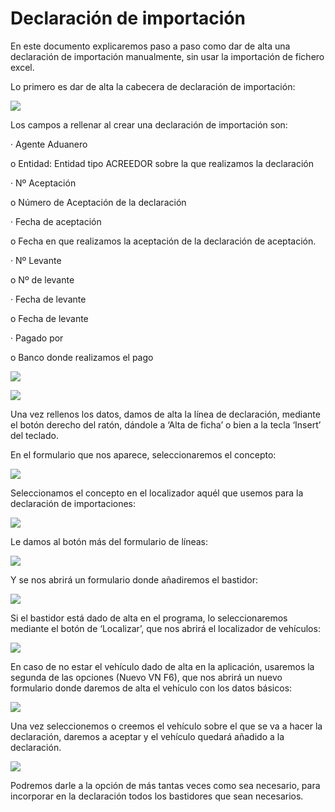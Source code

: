 # Declaración de importación

En este documento explicaremos paso a paso como dar de alta una declaración de importación manualmente, sin usar la importación de fichero excel.

Lo primero es dar de alta la cabecera de declaración de importación:

![](../.gitbook/assets/image%20%2837%29.png)

Los campos a rellenar al crear una declaración de importación son:

·         Agente Aduanero

o    Entidad: Entidad tipo ACREEDOR sobre la que realizamos la declaración

·         Nº Aceptación

o    Número de Aceptación de la declaración

·         Fecha de aceptación

o    Fecha en que realizamos la aceptación de la declaración de aceptación.

·         Nº Levante

o    Nº de levante

·         Fecha de levante

o    Fecha de levante

·         Pagado por

o    Banco donde realizamos el pago

![](../.gitbook/assets/image%20%2824%29.png)

![](../.gitbook/assets/image%20%2844%29.png)

Una vez rellenos los datos, damos de alta la línea de declaración, mediante el botón derecho del ratón, dándole a ‘Alta de ficha’ o bien a la tecla ‘Insert’ del teclado.

En el formulario que nos aparece, seleccionaremos el concepto:

![](../.gitbook/assets/image%20%2853%29.png)

Seleccionamos el concepto en el localizador aquél que usemos para la declaración de importaciones:

![](../.gitbook/assets/image%20%2874%29.png)

Le damos al botón más del formulario de líneas:

![](../.gitbook/assets/image%20%2876%29.png)

 Y se nos abrirá un formulario donde añadiremos el bastidor:

![](../.gitbook/assets/image%20%2880%29.png)

Si el bastidor está dado de alta en el programa, lo seleccionaremos mediante el botón de ‘Localizar’, que nos abrirá el localizador de vehículos:

![](../.gitbook/assets/image%20%2870%29.png)

En caso de no estar el vehículo dado de alta en la aplicación, usaremos la segunda de las opciones \(Nuevo VN    F6\), que nos abrirá un nuevo formulario donde daremos de alta el vehículo con los datos básicos:

![](../.gitbook/assets/image%20%2858%29.png)

Una vez seleccionemos o creemos el vehículo sobre el que se va a hacer la declaración, daremos a aceptar y el vehículo quedará añadido a la declaración.

![](../.gitbook/assets/image%20%2877%29.png)

Podremos darle a la opción de más tantas veces como sea necesario, para incorporar en la declaración todos los bastidores que sean necesarios.

